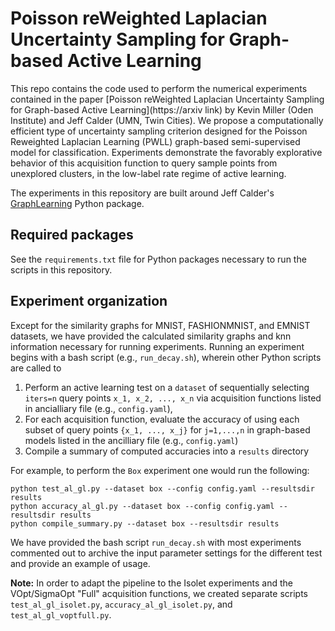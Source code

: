 # Poisson reWeighted Laplacian Uncertainty Sampling for Graph-based Active Learning

This repo contains the code used to perform the numerical experiments contained in the paper [Poisson reWeighted Laplacian Uncertainty Sampling for Graph-based Active Learning](https://arxiv link) by Kevin Miller (Oden Institute) and Jeff Calder (UMN, Twin Cities). We propose a computationally efficient type of uncertainty sampling criterion designed for the Poisson Reweighted Laplacian Learning (PWLL) graph-based semi-supervised model for classification. Experiments demonstrate the favorably explorative behavior of this acquisition function to query sample points from unexplored clusters, in the low-label rate regime of active learning. 

The experiments in this repository are built around Jeff Calder's [GraphLearning](https://github.com/jwcalder/GraphLearning) Python package. 

## Required packages

See the ``requirements.txt`` file for Python packages necessary to run the scripts in this repository.

## Experiment organization

Except for the similarity graphs for MNIST, FASHIONMNIST, and EMNIST datasets, we have provided the calculated similarity graphs and knn information necessary for running experiments. Running an experiment begins with a bash script (e.g., ``run_decay.sh``), wherein other Python scripts are called to
1. Perform an active learning test on a ``dataset`` of sequentially selecting ``iters=n`` query points ``x_1, x_2, ..., x_n`` via acquisition functions listed in ancialliary file (e.g., ``config.yaml``),
2. For each acquisition function, evaluate the accuracy of using each subset of query points ``{x_1, ..., x_j}`` for ``j=1,...,n`` in graph-based models listed in the ancilliary file (e.g., ``config.yaml``)
3. Compile a summary of computed accuracies into a ``results`` directory

For example, to perform the ``Box`` experiment one would run the following:
```
python test_al_gl.py --dataset box --config config.yaml --resultsdir results
python accuracy_al_gl.py --dataset box --config config.yaml --resultsdir results
python compile_summary.py --dataset box --resultsdir results
```

We have provided the bash script ``run_decay.sh`` with most experiments commented out to archive the input parameter settings for the different test and provide an example of usage.

__Note:__ In order to adapt the pipeline to the Isolet experiments and the VOpt/SigmaOpt "Full" acquisition functions, we created separate scripts ``test_al_gl_isolet.py``, ``accuracy_al_gl_isolet.py``, and ``test_al_gl_voptfull.py``. 
 

